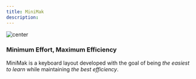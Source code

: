 ```yaml
---
title: MiniMak
description:
---
```


![center]({{urls.media}}/minimak-3.png)

### Minimum Effort, Maximum Efficiency ###

MiniMak is a keyboard layout developed with the goal of being *the
easiest to learn* while maintaining *the best efficiency*.
